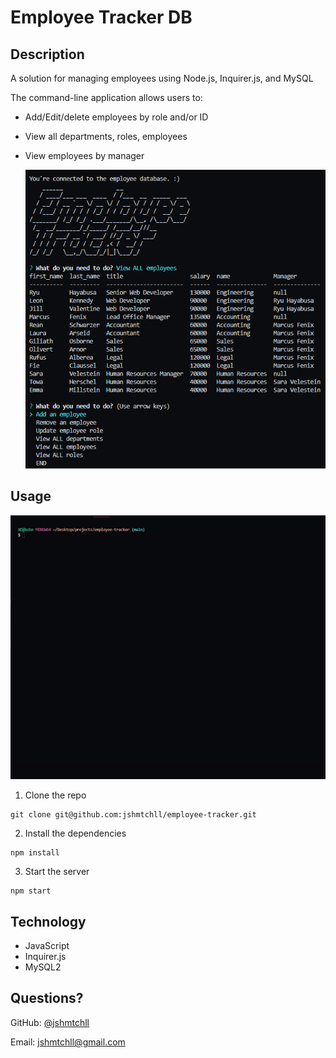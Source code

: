 # Employee Tracker DB

## Description 

A solution for managing employees using Node.js, Inquirer.js, and MySQL

The command-line application allows users to:

* Add/Edit/delete employees by role and/or ID
* View all departments, roles, employees
* View employees by manager

  ![screenshot](img/ss.png)

## Usage 

<a href="https://drive.google.com/file/d/1yDJ36-KeprIbY-jEXi8RKq9tdsNb-UNs/view?usp=sharing" rel="generator demo">![demo](img/demo.gif)</a><br>

1. Clone the repo
```
git clone git@github.com:jshmtchll/employee-tracker.git
```
2. Install the dependencies
```
npm install
```
3. Start the server
```
npm start
```

## Technology
* JavaScript
* Inquirer.js
* MySQL2

## Questions?

GitHub: [@jshmtchll](https://github.com/users/jshmtchll)

Email: jshmtchll@gmail.com